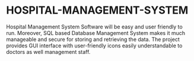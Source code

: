 # HOSPITAL-MANAGEMENT-SYSTEM
Hospital Management System Software will be easy and user friendly to run. Moreover, SQL based Database Management System makes it much manageable and secure for storing and retrieving the data. The project provides GUI interface with user-friendly icons easily understandable to doctors as well management staff.
